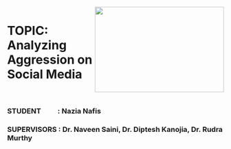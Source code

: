 <br>
<img src="https://www.siliconrepublic.com/wp-content/uploads/2021/08/social-media-outrage-scaled-1-718x523.jpeg" width="300" height="200" align="right"/>

# TOPIC: Analyzing Aggression on Social Media
<br/>

### STUDENT &nbsp;&nbsp;&nbsp;&nbsp;&nbsp;&nbsp;&nbsp;&nbsp; : Nazia Nafis
### SUPERVISORS : Dr. Naveen Saini, Dr. Diptesh Kanojia, Dr. Rudra Murthy
<br/>
